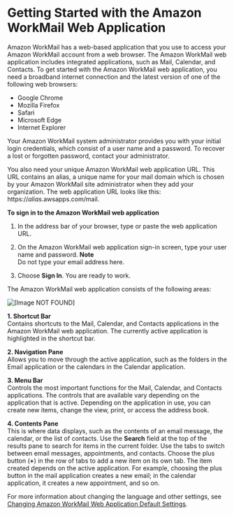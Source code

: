 # Getting Started with the Amazon WorkMail Web Application<a name="using_web_application"></a>

Amazon WorkMail has a web\-based application that you use to access your Amazon WorkMail account from a web browser\. The Amazon WorkMail web application includes integrated applications, such as Mail, Calendar, and Contacts\. To get started with the Amazon WorkMail web application, you need a broadband internet connection and the latest version of one of the following web browsers:
+ Google Chrome
+ Mozilla Firefox
+ Safari
+ Microsoft Edge
+ Internet Explorer

Your Amazon WorkMail system administrator provides you with your initial login credentials, which consist of a user name and a password\. To recover a lost or forgotten password, contact your administrator\.

You also need your unique Amazon WorkMail web application URL\. This URL contains an alias, a unique name for your mail domain which is chosen by your Amazon WorkMail site administrator when they add your organization\. The web application URL looks like this: https://*alias*\.awsapps\.com/mail\.

**To sign in to the Amazon WorkMail web application**

1. In the address bar of your browser, type or paste the web application URL\.

1. On the Amazon WorkMail web application sign\-in screen, type your user name and password\.
**Note**  
Do not type your email address here\.

1. Choose **Sign In**\. You are ready to work\.

The Amazon WorkMail web application consists of the following areas:

![\[Image NOT FOUND\]](http://docs.aws.amazon.com/workmail/latest/userguide/images/workmail1.1.png)

**1\. **Shortcut Bar****  
Contains shortcuts to the Mail, Calendar, and Contacts applications in the Amazon WorkMail web application\. The currently active application is highlighted in the shortcut bar\.

**2\. **Navigation Pane****  
Allows you to move through the active application, such as the folders in the Email application or the calendars in the Calendar application\.

**3\. **Menu Bar****  
Controls the most important functions for the Mail, Calendar, and Contacts applications\. The controls that are available vary depending on the application that is active\. Depending on the application in use, you can create new items, change the view, print, or access the address book\.

**4\. **Contents Pane****  
This is where data displays, such as the contents of an email message, the calendar, or the list of contacts\. Use the **Search** field at the top of the results pane to search for items in the current folder\. Use the tabs to switch between email messages, appointments, and contacts\. Choose the plus button \(**\+**\) in the row of tabs to add a new item on its own tab\. The item created depends on the active application\. For example, choosing the plus button in the mail application creates a new email; in the calendar application, it creates a new appointment, and so on\.

For more information about changing the language and other settings, see [Changing Amazon WorkMail Web Application Default Settings](settings_overview.md)\.